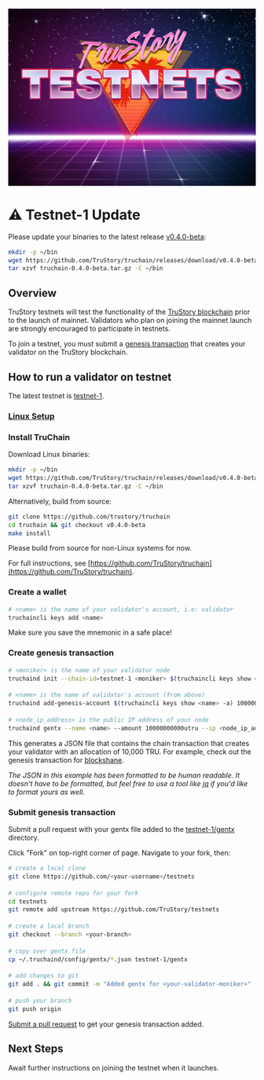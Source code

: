 ![logo](./logo.jpg)

# ⚠️ Testnet-1 Update

Please update your binaries to the latest release [v0.4.0-beta](https://github.com/TruStory/truchain/releases/tag/v0.4.0-beta):
```sh
mkdir -p ~/bin
wget https://github.com/TruStory/truchain/releases/download/v0.4.0-beta/truchain-0.4.0-beta.tar.gz
tar xzvf truchain-0.4.0-beta.tar.gz -C ~/bin
```


## Overview

TruStory testnets will test the functionality of the [TruStory blockchain](https://github.com/TruStory/truchain) prior to the launch of mainnet. Validators who plan on joining the mainnet launch are strongly encouraged to participate in testnets.

To join a testnet, you must submit a [genesis transaction](https://github.com/TruStory/testnets#create-genesis-transaction) that creates your validator on the TruStory blockchain.

## How to run a validator on testnet

The latest testnet is [testnet-1](https://github.com/TruStory/testnets/tree/master/testnet-1).

### [Linux Setup](./linux.md)

### Install TruChain

Download Linux binaries:
```sh
mkdir -p ~/bin
wget https://github.com/TruStory/truchain/releases/download/v0.4.0-beta/truchain-0.4.0-beta.tar.gz
tar xzvf truchain-0.4.0-beta.tar.gz -C ~/bin
```

Alternatively, build from source:
```sh
git clone https://github.com/trustory/truchain
cd truchain && git checkout v0.4.0-beta
make install
```

Please build from source for non-Linux systems for now.

For full instructions, see [https://github.com/TruStory/truchain](https://github.com/TruStory/truchain).

### Create a wallet

```sh
# <name> is the name of your validator's account, i.e: validator
truchaincli keys add <name>
```
Make sure you save the mnemonic in a safe place!

### Create genesis transaction

```sh
# <moniker> is the name of your validator node
truchaind init --chain-id=testnet-1 <moniker> $(truchaincli keys show <name> -a)

# <name> is the name of validator's account (from above)
truchaind add-genesis-account $(truchaincli keys show <name> -a) 10000000000utru

# <node_ip_address> is the public IP address of your node
truchaind gentx --name <name> --amount 10000000000utru --ip <node_ip_address>
```

This generates a JSON file that contains the chain transaction that creates your validator with an allocation of 10,000 TRU. 
For example, check out the genesis transaction for [blockshane](https://github.com/TruStory/testnets/blob/master/testnet-1/gentx/gentx-267f9165a57da281721c3cf58adfeb9d506b7777.json). 

_The JSON in this example has been formatted to be human readable. It doesn't have to be formatted, but feel free to use a tool like [jq](https://stedolan.github.io/jq/) if you'd like to format yours as well._

### Submit genesis transaction

Submit a pull request with your gentx file added to the [testnet-1/gentx](https://github.com/TruStory/testnets/tree/master/testnet-1/gentx) directory.

Click "Fork" on top-right corner of page. Navigate to your fork, then:

```sh
# create a local clone
git clone https://github.com/<your-username>/testnets

# configure remote repo for your fork
cd testnets
git remote add upstream https://github.com/TruStory/testnets

# create a local branch
git checkout --branch <your-branch>

# copy over gentx file
cp ~/.truchaind/config/gentx/*.json testnet-1/gentx

# add changes to git
git add . && git commit -m "Added gentx for <your-validator-moniker>"

# push your branch
git push origin
```

[Submit a pull request](https://help.github.com/en/github/collaborating-with-issues-and-pull-requests/creating-a-pull-request-from-a-fork) to get your genesis transaction added.

## Next Steps

Await further instructions on joining the testnet when it launches.
